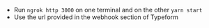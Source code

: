 - Run `ngrok http 3000` on one terminal and on the other `yarn start`
- Use the url provided in the webhook section of Typeform

